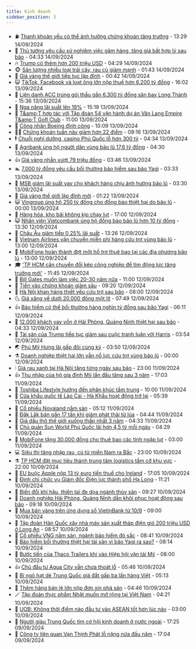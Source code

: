 ```yaml
---
title: Kinh doanh
sidebar_position: 3
---
```


<!-- vnexpress-kinh-doanh:START -->
- ⛽️ [Thanh khoản yếu có thể ảnh hưởng chứng khoán tăng trưởng](https://vnexpress.net/thanh-khoan-yeu-ngang-duong-chung-khoan-tang-truong-4792902.html) - 13:29 14/09/2024
- 🐲 [Thủ tướng yêu cầu xử nghiêm việc găm hàng, tăng giá bất hợp lý sau bão](https://vnexpress.net/thu-tuong-yeu-cau-xu-nghiem-viec-gam-hang-tang-gia-bat-hop-ly-sau-bao-4792835.html) - 04:33 14/09/2024
- 🔥 [Trump có thêm hơn 200 triệu USD](https://vnexpress.net/trump-co-them-hon-200-trieu-usd-4792788.html) - 04:29 14/09/2024
- 🐵 [Sản lượng nhiều loại trái cây, rau củ giảm mạnh](https://vnexpress.net/san-luong-nhieu-loai-trai-cay-rau-cu-giam-manh-4792621.html) - 01:43 14/09/2024
- 🦅 [Giá vàng thế giới tiếp tục lập đỉnh](https://vnexpress.net/gia-vang-the-gioi-tiep-tuc-lap-dinh-4792741.html) - 00:42 14/09/2024
- 😺 [TikTok, Facebook và loạt ông lớn nộp thuế hơn 6.200 tỷ đồng](https://vnexpress.net/tiktok-facebook-va-loat-ong-lon-nop-thue-hon-6-200-ty-dong-4792708.html) - 16:02 13/09/2024
- 🤩 [Liên danh ACC trúng gói thầu gần 6.300 tỷ đồng sân bay Long Thành](https://vnexpress.net/lien-danh-acc-trung-goi-thau-gan-6-300-ty-dong-san-bay-long-thanh-4792702.html) - 15:36 13/09/2024
- 🌮 [Nga nâng lãi suất lên 19%](https://vnexpress.net/nga-nang-lai-suat-len-19-4792699.html) - 15:19 13/09/2024
- 🧰 [T&amp;amp;T hợp tác với Tập đoàn 54 vận hành dự án Văn Lang Empire T&amp;amp;T Gofl Club](https://vnexpress.net/t-t-hop-tac-voi-tap-doan-54-van-hanh-du-an-van-lang-empire-t-t-gofl-club-4792646.html) - 11:00 13/09/2024
- 🤔 [Công nhân Boeing đình công](https://vnexpress.net/cong-nhan-boeing-dinh-cong-4792661.html) - 10:09 13/09/2024
- 🧑‍💻 [Chứng khoán tuần này giảm hơn 22 điểm](https://vnexpress.net/chung-khoan-hom-nay-13-9-vn-index-giam-hon-22-diem-tuan-nay-4792623.html) - 09:16 13/09/2024
- 🕴 [Chuỗi nghỉ dưỡng, casino Phú Quốc lỗ hơn 300 tỷ](https://vnexpress.net/chuoi-nghi-duong-casino-phu-quoc-lo-hon-300-ty-4792451.html) - 04:34 13/09/2024
- 🦩 [Agribank ủng hộ người dân vùng bão lũ 17,6 tỷ đồng](https://vnexpress.net/agribank-ung-ho-nguoi-dan-vung-bao-lu-17-6-ty-dong-4792486.html) - 04:30 13/09/2024
- 👍 [Giá vàng nhẫn vượt 79 triệu đồng](https://vnexpress.net/gia-vang-nhan-vuot-79-trieu-dong-4792440.html) - 03:46 13/09/2024
- 🏊 [7.000 tỷ đồng yêu cầu bồi thường bảo hiểm sau bão Yagi](https://vnexpress.net/7-000-ty-dong-yeu-cau-boi-thuong-bao-hiem-sau-bao-yagi-4792371.html) - 03:33 13/09/2024
- 🤡 [MSB giảm lãi suất vay cho khách hàng chịu ảnh hưởng bão lũ](https://vnexpress.net/msb-giam-lai-suat-vay-cho-khach-hang-chiu-anh-huong-bao-lu-4792253.html) - 03:30 13/09/2024
- 👀 [Giá vàng thế giới lập đỉnh mới](https://vnexpress.net/gia-vang-the-gioi-lap-dinh-moi-4792367.html) - 01:22 13/09/2024
- 😺 [Vingroup ủng hộ 250 tỷ đồng cho đồng bào thiệt hại do bão lũ](https://vnexpress.net/vingroup-ung-ho-250-ty-dong-cho-dong-bao-thiet-hai-do-bao-lu-4792471.html) - 00:00 13/09/2024
- 🦣 [Hàng hóa, kho bãi không kịp chạy lụt](https://vnexpress.net/doanh-nghiep-nho-thiet-hai-hang-ty-dong-vi-ngap-lut-sau-bao-4791997.html) - 17:00 12/09/2024
- 😺 [Nhân viên Vietcombank ủng hộ đồng bào bão lũ hơn 10 tỷ đồng](https://vnexpress.net/nhan-vien-vietcombank-ung-ho-dong-bao-bao-lu-hon-10-ty-dong-4792291.html) - 13:30 12/09/2024
- 💼 [Châu Âu giảm tiếp 0,25% lãi suất](https://vnexpress.net/chau-au-giam-tiep-0-25-lai-suat-4792226.html) - 13:26 12/09/2024
- 🤗 [Vietnam Airlines vận chuyển miễn phí hàng cứu trợ vùng bão lũ](https://vnexpress.net/vietnam-airlines-van-chuyen-mien-phi-hang-cuu-tro-vung-bao-lu-4792283.html) - 13:00 12/09/2024
- 👀 [MobiFone hoàn thành đợt một hỗ trợ thuê bao tại các địa phương bão lũ](https://vnexpress.net/mobifone-hoan-thanh-dot-mot-ho-tro-thue-bao-tai-cac-dia-phuong-bao-lu-4792170.html) - 13:00 12/09/2024
- 🎓 [&#39;TP HCM cần chuyển đổi kép công nghiệp để tìm động lực tăng trưởng mới&#39;](https://vnexpress.net/tp-hcm-can-chuyen-doi-kep-cong-nghiep-de-tim-dong-luc-tang-truong-moi-4792261.html) - 11:45 12/09/2024
- 🗽 [Bill Gates muốn làm việc 20-30 năm nữa](https://vnexpress.net/bill-gates-muon-lam-viec-20-30-nam-nua-4792087.html) - 11:00 12/09/2024
- 🚀 [Tiền vào chứng khoán giảm sâu](https://vnexpress.net/tien-vao-chung-khoan-giam-sau-4792219.html) - 09:20 12/09/2024
- 🤗 [Hà Nội khan hàng thiết yếu cứu trợ sau bão](https://vnexpress.net/ha-noi-khan-hang-thiet-yeu-cuu-tro-sau-bao-4792109.html) - 08:00 12/09/2024
- 🌜 [Giá xăng về dưới 20.000 đồng một lít](https://vnexpress.net/gia-xang-moi-nhat-hom-nay-12-9-4792110.html) - 07:49 12/09/2024
- 👍 [Bảo hiểm có thể bồi thường hàng nghìn tỷ đồng sau bão Yagi](https://vnexpress.net/hang-nghin-ty-dong-yeu-cau-boi-thuong-bao-hiem-sau-bao-yagi-4792080.html) - 06:11 12/09/2024
- 🤖 [12.000 khách vay vốn ở Hải Phòng, Quảng Ninh thiệt hại sau bão](https://vnexpress.net/12-000-khach-vay-von-o-hai-phong-quang-ninh-thiet-hai-sau-bao-4792017.html) - 04:33 12/09/2024
- 🫣 [Tài sản của Trump tiếp tục giảm sau cuộc tranh luận với Harris](https://vnexpress.net/tai-san-cua-trump-tiep-tuc-giam-sau-cuoc-tranh-luan-voi-harris-4791940.html) - 03:54 12/09/2024
- 🌏 [Phú Mỹ Hưng lãi gấp đôi cùng kỳ](https://vnexpress.net/phu-my-hung-lai-gap-doi-cung-ky-4792000.html) - 03:50 12/09/2024
- ⚗️ [Doanh nghiệp thiệt hại lớn vẫn nỗ lực cứu trợ vùng bão lũ](https://vnexpress.net/doanh-nghiep-thiet-hai-lon-van-no-luc-cuu-tro-vung-bao-lu-4791728.html) - 00:00 12/09/2024
- 🕯 [Giá rau xanh tại Hà Nội tăng từng ngày sau bão](https://vnexpress.net/gia-rau-xanh-tai-ha-noi-tang-tung-ngay-sau-bao-4791846.html) - 23:00 11/09/2024
- 👍 [Thu nhập của hộ gia đình Mỹ lần đầu tăng sau 3 năm](https://vnexpress.net/thu-nhap-cua-ho-gia-dinh-my-lan-dau-tang-sau-3-nam-4791542.html) - 17:03 11/09/2024
- 🤠 [Toshiba Lifestyle hướng đến phân khúc tầm trung](https://vnexpress.net/toshiba-lifestyle-huong-den-phan-khuc-tam-trung-4791285.html) - 10:00 11/09/2024
- 🌊 [Cửa khẩu quốc tế Lào Cai - Hà Khẩu hoạt động trở lại](https://vnexpress.net/cua-khau-quoc-te-lao-cai-ha-khau-hoat-dong-tro-lai-4791646.html) - 05:39 11/09/2024
- 🌈 [Cổ phiếu Novaland nằm sàn](https://vnexpress.net/co-phieu-novaland-nam-san-4791651.html) - 05:12 11/09/2024
- 🥳 [Đăk Lăk bán gần 17 tấn khí giảm phát thải từ lúa](https://vnexpress.net/dak-lak-ban-gan-17-tan-khi-giam-phat-thai-tu-lua-4791512.html) - 04:44 11/09/2024
- 🐻 [Giá dầu thô thế giới xuống thấp nhất 3 năm](https://vnexpress.net/gia-dau-tho-the-gioi-xuong-thap-nhat-3-nam-4791540.html) - 04:33 11/09/2024
- 💫 [Chủ quản Sun World Phú Quốc lãi hơn 4,5 tỷ mỗi ngày](https://vnexpress.net/chu-quan-sun-world-phu-quoc-lai-hon-4-5-ty-moi-ngay-4791590.html) - 04:29 11/09/2024
- 🤩 [MobiFone tặng 30.000 đồng cho thuê bao các tỉnh ngập lụt](https://vnexpress.net/mobifone-tang-30-000-dong-cho-thue-bao-cac-tinh-ngap-lut-4791342.html) - 03:00 11/09/2024
- 💻 [Siêu thị tăng nhập rau, củ từ miền Nam ra Bắc](https://vnexpress.net/sieu-thi-tang-nhap-rau-cu-tu-mien-nam-ra-bac-4791296.html) - 23:00 10/09/2024
- ⚗️ [TP HCM đặt mục tiêu thành trung tâm logistics tầm cỡ khu vực](https://vnexpress.net/tp-hcm-dat-muc-tieu-thanh-trung-tam-logistics-tam-co-khu-vuc-4791375.html) - 22:00 10/09/2024
- 🌈 [EU buộc Apple nộp 13 tỷ euro tiền thuế cho Ireland](https://vnexpress.net/eu-buoc-apple-nop-13-ty-euro-tien-thue-cho-ireland-4791391.html) - 17:05 10/09/2024
- 🌝 [Đình chỉ chức vụ Giám đốc Điện lực thành phố Hạ Long](https://vnexpress.net/dinh-chi-chuc-vu-giam-doc-dien-luc-thanh-pho-ha-long-4791357.html) - 11:21 10/09/2024
- 🥸 [Biến đổi khí hậu, thiên tai đe dọa ngành thủy sản](https://vnexpress.net/bien-doi-khi-hau-thien-tai-de-doa-nganh-thuy-san-4791206.html) - 09:27 10/09/2024
- 🦆 [Doanh nghiệp Hải Phòng, Quảng Ninh dần khôi phục hoạt động sau bão](https://vnexpress.net/doanh-nghiep-hai-phong-quang-ninh-dan-khoi-phuc-hoat-dong-sau-bao-4791106.html) - 09:18 10/09/2024
- 🌋 [Mua bán vàng trên ứng dụng số VietinBank từ 10/9](https://vnexpress.net/mua-ban-vang-tren-ung-dung-so-vietinbank-tu-10-9-4791284.html) - 09:00 10/09/2024
- 🦍 [Tập đoàn Hàn Quốc xây nhà máy sản xuất tháp điện gió 200 triệu USD ở Long An](https://vnexpress.net/tap-doan-han-quoc-xay-nha-may-san-xuat-thap-dien-gio-200-trieu-usd-o-long-an-4791216.html) - 08:57 10/09/2024
- 🤔 [Cổ phiếu VNG nằm sàn, ngành bảo hiểm đỏ sắc](https://vnexpress.net/chung-khoan-hom-nay-10-9-vng-nam-san-co-phieu-nganh-bao-hiem-do-sac-4791274.html) - 08:41 10/09/2024
- 🧰 [Bảo hiểm bồi thường thiệt hại tài sản vì bão Yagi ra sao?](https://vnexpress.net/bao-hiem-boi-thuong-thiet-hai-tai-san-vi-bao-yagi-ra-sao-4791138.html) - 08:14 10/09/2024
- 🌝 [Bước tiến của Thaco Trailers khi vào Hiệp hội vận tải Mỹ](https://vnexpress.net/buoc-tien-cua-thaco-trailers-khi-vao-hiep-hoi-van-tai-my-4791243.html) - 08:00 10/09/2024
- 👍 [Chủ đầu tư Aqua City vẫn chưa thoát lỗ](https://vnexpress.net/chu-dau-tu-aqua-city-van-chua-thoat-lo-4791089.html) - 05:46 10/09/2024
- 🗽 [Bí ngô hạt dẻ Trung Quốc giá đắt gấp ba lần hàng Việt](https://vnexpress.net/bi-ngo-hat-de-trung-quoc-gia-dat-gap-ba-lan-hang-viet-4790328.html) - 05:13 10/09/2024
- 🐎 [Thêm hãng bán lẻ lớn nộp đơn xin phá sản](https://vnexpress.net/them-hang-ban-le-lon-nop-don-xin-pha-san-4791084.html) - 04:46 10/09/2024
- 🪄 [Tập đoàn thực phẩm Nhật muốn mở rộng tại Việt Nam](https://vnexpress.net/tap-doan-thuc-pham-nhat-muon-mo-rong-tai-viet-nam-4790239.html) - 04:21 10/09/2024
- 🎊 [UOB: Không thời điểm nào đầu tư vào ASEAN tốt hơn lúc này](https://vnexpress.net/uob-khong-thoi-diem-nao-dau-tu-vao-asean-tot-hon-luc-nay-4788958.html) - 03:00 10/09/2024
- 🗽 [Người giàu Trung Quốc tìm cơ hội kinh doanh ở nước ngoài](https://vnexpress.net/nguoi-giau-trung-quoc-tim-co-hoi-kinh-doanh-o-nuoc-ngoai-4790853.html) - 17:25 09/09/2024
- 🦩 [Công ty liên quan Vạn Thịnh Phát lỗ nặng nửa đầu năm](https://vnexpress.net/cong-ty-lien-quan-van-thinh-phat-lo-nang-nua-dau-nam-4790914.html) - 17:04 09/09/2024<!-- vnexpress-kinh-doanh:END -->

